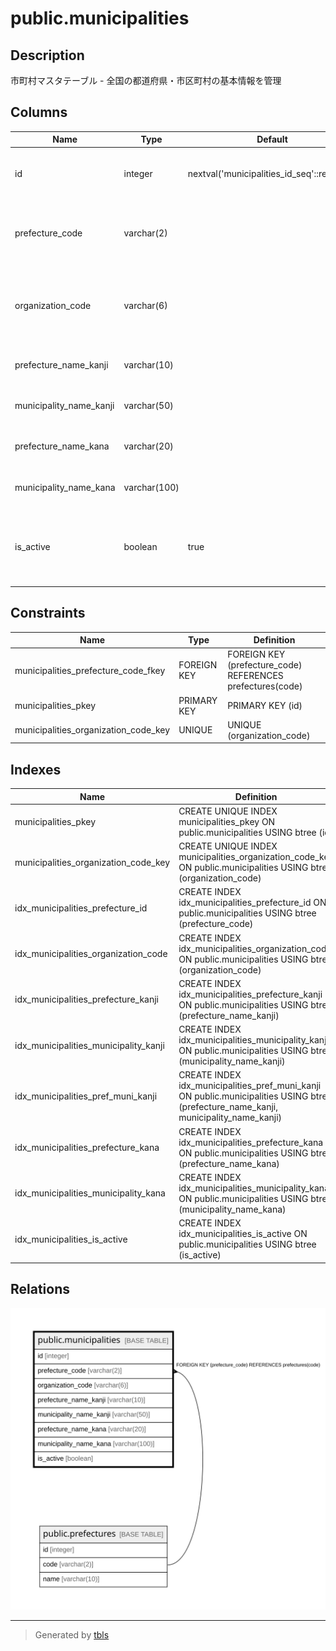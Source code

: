 # public.municipalities

## Description

市町村マスタテーブル - 全国の都道府県・市区町村の基本情報を管理

## Columns

| Name | Type | Default | Nullable | Children | Parents | Comment |
| ---- | ---- | ------- | -------- | -------- | ------- | ------- |
| id | integer | nextval('municipalities_id_seq'::regclass) | false |  |  | 内部ID（主キー、自動採番） |
| prefecture_code | varchar(2) |  | false |  | [public.prefectures](public.prefectures.md) | 都道府県ID（外部キー、都道府県マスタのID） |
| organization_code | varchar(6) |  | false |  |  | 団体コード（総務省地方公共団体コード、6桁） |
| prefecture_name_kanji | varchar(10) |  | false |  |  | 都道府県名（漢字表記） |
| municipality_name_kanji | varchar(50) |  | false |  |  | 市区町村名（漢字表記） |
| prefecture_name_kana | varchar(20) |  | false |  |  | 都道府県名（カタカナ表記） |
| municipality_name_kana | varchar(100) |  | false |  |  | 市区町村名（カタカナ表記） |
| is_active | boolean | true | false |  |  | 有効フラグ（TRUE: 有効、FALSE: 無効） |

## Constraints

| Name | Type | Definition |
| ---- | ---- | ---------- |
| municipalities_prefecture_code_fkey | FOREIGN KEY | FOREIGN KEY (prefecture_code) REFERENCES prefectures(code) |
| municipalities_pkey | PRIMARY KEY | PRIMARY KEY (id) |
| municipalities_organization_code_key | UNIQUE | UNIQUE (organization_code) |

## Indexes

| Name | Definition |
| ---- | ---------- |
| municipalities_pkey | CREATE UNIQUE INDEX municipalities_pkey ON public.municipalities USING btree (id) |
| municipalities_organization_code_key | CREATE UNIQUE INDEX municipalities_organization_code_key ON public.municipalities USING btree (organization_code) |
| idx_municipalities_prefecture_id | CREATE INDEX idx_municipalities_prefecture_id ON public.municipalities USING btree (prefecture_code) |
| idx_municipalities_organization_code | CREATE INDEX idx_municipalities_organization_code ON public.municipalities USING btree (organization_code) |
| idx_municipalities_prefecture_kanji | CREATE INDEX idx_municipalities_prefecture_kanji ON public.municipalities USING btree (prefecture_name_kanji) |
| idx_municipalities_municipality_kanji | CREATE INDEX idx_municipalities_municipality_kanji ON public.municipalities USING btree (municipality_name_kanji) |
| idx_municipalities_pref_muni_kanji | CREATE INDEX idx_municipalities_pref_muni_kanji ON public.municipalities USING btree (prefecture_name_kanji, municipality_name_kanji) |
| idx_municipalities_prefecture_kana | CREATE INDEX idx_municipalities_prefecture_kana ON public.municipalities USING btree (prefecture_name_kana) |
| idx_municipalities_municipality_kana | CREATE INDEX idx_municipalities_municipality_kana ON public.municipalities USING btree (municipality_name_kana) |
| idx_municipalities_is_active | CREATE INDEX idx_municipalities_is_active ON public.municipalities USING btree (is_active) |

## Relations

![er](public.municipalities.svg)

---

> Generated by [tbls](https://github.com/k1LoW/tbls)

